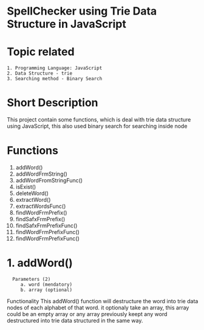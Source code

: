 # SpellChecker using Trie Data Structure in JavaScript
 
# Topic related 
    1. Programming Language: JavaScript
    2. Data Structure - trie
    3. Searching method - Binary Search

# Short Description 
This project contain some functions, which is deal with trie data structure using JavaScript, this also used binary search for searching inside node

# Functions 
  1. addWord()
  2. addWordFrmString()
  3. addWordFromStringFunc()
  4. isExist()
  5. deleteWord()
  6. extractWord()
  7. extractWordsFunc()
  8. findWordFrmPrefix()
  9. findSafxFrmPrefix()
  10. findSafxFrmPrefixFunc()
  11. findWordFrmPrefixFunc()
  12. findWordFrmPrefixFunc()
  
  
   # 1. addWord()
      Parameters (2) 
         a. word (mendatory)
         b. array (optional)
  Functionality
    This addWord() function will destructure the word into trie data nodes of each alphabet of that word. it optionaly take an array, this array could be an empty array or any array previously keept any word destructured into trie data structured in the same way.
